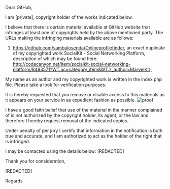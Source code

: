 

Dear GitHub,

I am [private], copyright holder of the works indicated below.

I believe that there is certain material available at GitHub website that
infringes at least one of copyrights held by the above mentioned party. The
URLs making the infringing materials available are as follows:

1. https://github.com/sambulosenda/Onlineprofilefinder, an exact duplicate
of my copyrighted work SocialKit - Social Networking Platform, description
of which may be found here:
http://codecanyon.net/item/socialkit-social-networking-platform/8493571?WT.ac=category_item&WT.z_author=MarvelKit
;

My name as an author and my copyrighted work is written in the index.php
file. Please take a look for verification purposes.

It is hereby requested that you remove or disable access to this materials
as it appears on your service in as expedient fashion as possible.
![proof](
https://cloud.githubusercontent.com/assets/4135702/6640235/267f8f6e-c9c0-11e4-92fc-a1ccc44f3d3e.png
)

I have a good faith belief that use of the material in the manner
complained of is not authorized by the copyright holder, its agent, or the
law and therefore I hereby request removal of the indicated copies.

Under penalty of per jury I certify that information in the notification is
both true and accurate, and I am authorized to act as the holder of the
right that is infringed.

I may be contacted using the details below: [REDACTED]

Thank you for consideration,

[REDACTED]

Regards
